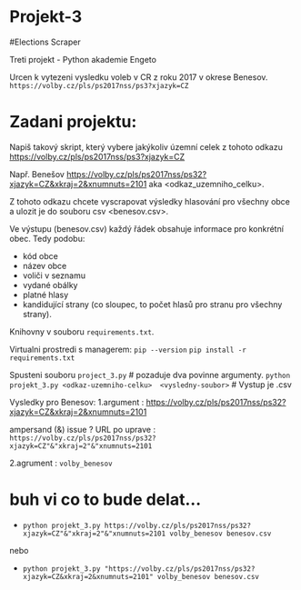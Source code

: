 # Projekt-3
#Elections Scraper

Treti projekt - Python akademie Engeto

Urcen k vytezeni vysledku voleb v CR z roku 2017 v okrese Benesov.
`https://volby.cz/pls/ps2017nss/ps3?xjazyk=CZ`

# Zadani projektu:
Napiš takový skript, který vybere jakýkoliv územní celek z tohoto odkazu https://volby.cz/pls/ps2017nss/ps3?xjazyk=CZ

Např. Benešov https://volby.cz/pls/ps2017nss/ps32?xjazyk=CZ&xkraj=2&xnumnuts=2101 aka <odkaz_uzemniho_celku>.

Z tohoto odkazu chcete vyscrapovat výsledky hlasování pro všechny obce a ulozit je do souboru csv <benesov.csv>.

Ve výstupu (benesov.csv) každý řádek obsahuje informace pro konkrétní obec.
Tedy podobu:
- kód obce
- název obce
- voliči v seznamu
- vydané obálky
- platné hlasy
- kandidující strany (co sloupec, to počet hlasů pro stranu pro všechny strany).

Knihovny v souboru `requirements.txt`.

Virtualni prostredi s managerem:
`pip --version`
`pip install -r requirements.txt`

Spusteni souboru 
`project_3.py` # pozaduje dva povinne argumenty.
`python projekt_3.py <odkaz-uzemniho-celku>  <vysledny-soubor>` # Vystup je .csv

Vysledky pro Benesov:
1.argument <odkaz-uzemniho-celku>: https://volby.cz/pls/ps2017nss/ps32?xjazyk=CZ&xkraj=2&xnumnuts=2101

ampersand (&) issue ?
URL po uprave : `https://volby.cz/pls/ps2017nss/ps32?xjazyk=CZ"&"xkraj=2"&"xnumnuts=2101`

2.agrument  <vysledny-soubor>: `volby_benesov`

# buh vi co to bude delat...
- `python projekt_3.py https://volby.cz/pls/ps2017nss/ps32?xjazyk=CZ"&"xkraj=2"&"xnumnuts=2101 volby_benesov benesov.csv`

nebo

- `python projekt_3.py "https://volby.cz/pls/ps2017nss/ps32?xjazyk=CZ&xkraj=2&xnumnuts=2101" volby_benesov benesov.csv`

